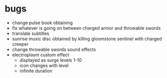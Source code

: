 # bugs
- change pulse book obtaining
- fix whatever is going on between charged armor and throwable swords
- translate subtitles
- sunrise music disc obtained by killing gloomstone sentinel with charged creeper
- change throwable swords sound effects
- electroplasm custom effect
  - displayed as surge levels 1-10
  - icon changes with level
  - infinite duration